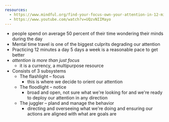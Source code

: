 ```yaml
---
resources:
  - https://www.mindful.org/find-your-focus-own-your-attention-in-12-minutes-a-day/
  - https://www.youtube.com/watch?v=UQzvNIIMayo
---
```

- people spend on average 50 percent of their time wondering their minds during the day
- Mental time travel is one of the biggest culprits degrading our attention
- Practicing 12 minutes a day 5 days a week is a reasonable pace to get better
- _attention is more than just focus_
	- it is a currency, a multipurpose resource
- Consists of 3 subsystems
	- The flashlight – focus
		- this is where we decide to orient our attention
	- The floodlight – notice
		- broad and open, not sure what we're looking for and we're ready to deploy our attention in any direction
	- The juggler – pland and manage the behavior
		- directing and overseeing what we're doing and ensuring our actions are aligned with what are goals are